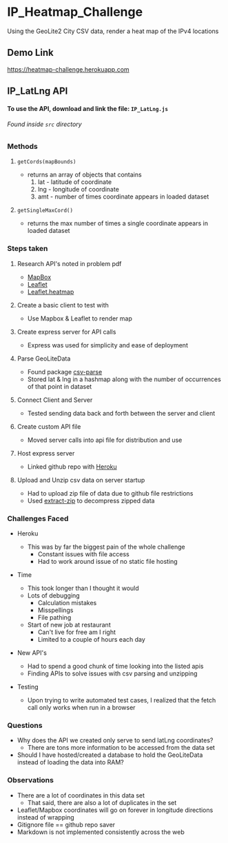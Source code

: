 # IP_Heatmap_Challenge

Using the GeoLite2 City CSV data, render a heat map of the IPv4 locations

## Demo Link

https://heatmap-challenge.herokuapp.com

## IP_LatLng API 

#### To use the API, download and link the file: `IP_LatLng.js`

###### Found inside `src` directory

### Methods

1. `getCords(mapBounds)`  
    - returns an array of objects that contains
        1. lat - latitude of coordinate
        2. lng - longitude of coordinate
        3. amt - number of times coordinate appears in loaded dataset
    
2. `getSingleMaxCord()`  
    - returns the max number of times a single coordinate appears in loaded dataset
   
   
### Steps taken
1. Research API's noted in problem pdf 
   - [MapBox](https://www.mapbox.com/)
   - [Leaflet](https://leafletjs.com/)
   - [Leaflet.heatmap](https://github.com/Leaflet/Leaflet.heat)
   
2. Create a basic client to test with 
   - Use Mapbox & Leaflet to render map
   
3. Create express server for API calls
   - Express was used for simplicity and ease of deployment
   
4. Parse GeoLiteData
   - Found package [csv-parse](https://www.npmjs.com/package/csv-parse)
   - Stored lat & lng in a hashmap along with the number of occurrences of that point in dataset
   
5. Connect Client and Server 
   - Tested sending data back and forth between the server and client 
   
6. Create custom API file 
   - Moved server calls into api file for distribution and use
   
7. Host express server 
   - Linked github repo with [Heroku](https://www.heroku.com/)
   
8. Upload and Unzip csv data on server startup
   - Had to upload zip file of data due to github file restrictions
   - Used [extract-zip](https://www.npmjs.com/package/extract-zip) to decompress zipped data


### Challenges Faced 
- Heroku
  - This was by far the biggest pain of the whole challenge
      - Constant issues with file access 
      - Had to work around issue of no static file hosting
- Time 
   - This took longer than I thought it would
   - Lots of debugging
      - Calculation mistakes 
      - Misspellings
      - File pathing
   - Start of new job at restaurant
      - Can't live for free am I right
      - Limited to a couple of hours each day 

- New API's
   - Had to spend a good chunk of time looking into the listed apis
   - Finding APIs to solve issues with csv parsing and unzipping 

- Testing 
    - Upon trying to write automated test cases, I realized that the fetch call only works when run in a browser
        

### Questions 
- Why does the API we created only serve to send latLng coordinates?
  - There are tons more information to be accessed from the data set
- Should I have hosted/created a database to hold the GeoLiteData instead of loading the data into RAM?

### Observations
- There are a lot of coordinates in this data set
  - That said, there are also a lot of duplicates in the set
- Leaflet/Mapbox coordinates will go on forever in longitude directions instead of wrapping 
- Gitignore file == github repo saver
- Markdown is not implemented consistently across the web
